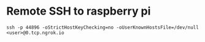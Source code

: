# Remote SSH to raspberry pi
    ssh -p 44896 -oStrictHostKeyChecking=no -oUserKnownHostsFile=/dev/null <user>@0.tcp.ngrok.io

